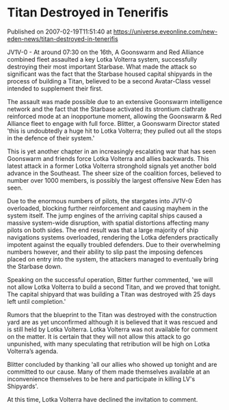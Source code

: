 # Titan Destroyed in Tenerifis
Published on 2007-02-19T11:51:40 at https://universe.eveonline.com/new-eden-news/titan-destroyed-in-tenerifis

JV1V-0 - At around 07:30 on the 16th, A Goonswarm and Red Alliance combined fleet assaulted a key Lotka Volterra system, successfully destroying their most important Starbase. What made the attack so significant was the fact that the Starbase housed capital shipyards in the process of building a Titan, believed to be a second Avatar-Class vessel intended to supplement their first.

The assault was made possible due to an extensive Goonswarm intelligence network and the fact that the Starbase activated its strontium clathrate reinforced mode at an inopportune moment, allowing the Goonswarm & Red Alliance fleet to engage with full force. Blitter, a Goonswarm Director stated 'this is undoubtedly a huge hit to Lotka Volterra; they pulled out all the stops in the defence of their system.'

This is yet another chapter in an increasingly escalating war that has seen Goonswarm and friends force Lotka Volterra and allies backwards. This latest attack in a former Lotka Volterra stronghold signals yet another bold advance in the Southeast. The sheer size of the coalition forces, believed to number over 1000 members, is possibly the largest offensive New Eden has seen.

Due to the enormous numbers of pilots, the stargates into JV1V-0 overloaded, blocking further reinforcement and causing mayhem in the system itself. The jump engines of the arriving capital ships caused a massive system-wide disruption, with spatial distortions affecting many pilots on both sides. The end result was that a large majority of ship navigations systems overloaded, rendering the Lotka defenders practically impotent against the equally troubled defenders. Due to their overwhelming numbers however, and their ability to slip past the imposing defences placed on entry into the system, the attackers managed to eventually bring the Starbase down.

Speaking on the successful operation, Bitter further commented, 'we will not allow Lotka Volterra to build a second Titan, and we proved that tonight. The capital shipyard that was building a Titan was destroyed with 25 days left until completion.'

Rumors that the blueprint to the Titan was destroyed with the construction yard are as yet unconfirmed although it is believed that it was rescued and is still held by Lotka Volterra. Lotka Volterra was not available for comment on the matter. It is certain that they will not allow this attack to go unpunished, with many speculating that retribution will be high on Lotka Volterra’s agenda.

Blitter concluded by thanking 'all our allies who showed up tonight and are committed to our cause. Many of them made themselves available at an inconvenience themselves to be here and participate in killing LV's Shipyards'.

At this time, Lotka Volterra have declined the invitation to comment.
